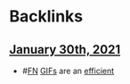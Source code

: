 
# Backlinks
## [January 30th, 2021](<January 30th, 2021.md>)
- #[FN](<FN.md>) [GIFs](<GIFs.md>) are an [efficient](<efficient.md>)


